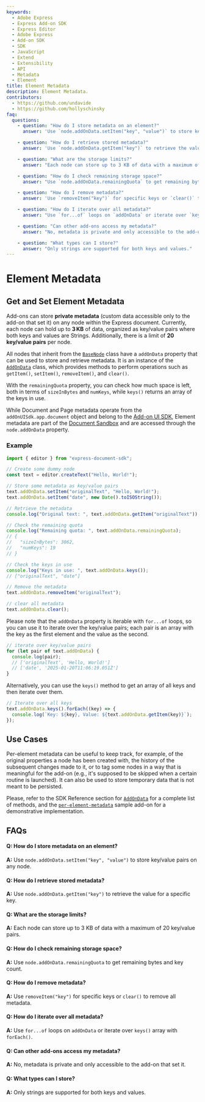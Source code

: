 ```yaml
---
keywords:
  - Adobe Express
  - Express Add-on SDK
  - Express Editor
  - Adobe Express
  - Add-on SDK
  - SDK
  - JavaScript
  - Extend
  - Extensibility
  - API
  - Metadata
  - Element
title: Element Metadata
description: Element Metadata.
contributors:
  - https://github.com/undavide
  - https://github.com/hollyschinsky
faq:
  questions:
    - question: "How do I store metadata on an element?"
      answer: 'Use `node.addOnData.setItem("key", "value")` to store key/value pairs on any node.'

    - question: "How do I retrieve stored metadata?"
      answer: 'Use `node.addOnData.getItem("key")` to retrieve the value for a specific key.'

    - question: "What are the storage limits?"
      answer: "Each node can store up to 3 KB of data with a maximum of 20 key/value pairs."

    - question: "How do I check remaining storage space?"
      answer: "Use `node.addOnData.remainingQuota` to get remaining bytes and key count."

    - question: "How do I remove metadata?"
      answer: 'Use `removeItem("key")` for specific keys or `clear()` to remove all metadata.'

    - question: "How do I iterate over all metadata?"
      answer: "Use `for...of` loops on `addOnData` or iterate over `keys()` array with `forEach()`."

    - question: "Can other add-ons access my metadata?"
      answer: "No, metadata is private and only accessible to the add-on that set it."

    - question: "What types can I store?"
      answer: "Only strings are supported for both keys and values."
---
```


# Element Metadata

## Get and Set Element Metadata

Add-ons can store **private metadata** (custom data accessible only to the add-on that set it) on any node within the Express document. Currently, each node can hold up to **3 KB** of data, organized as key/value pairs where both keys and values are Strings. Additionally, there is a limit of **20 key/value pairs** per node.

All nodes that inherit from the [`BaseNode`](../../../references/document-sandbox/document-apis/classes/base-node.md) class have a `addOnData` property that can be used to store and retrieve metadata. It is an instance of the [`AddOnData`](../../../references/document-sandbox/document-apis/classes/add-on-data.md) class, which provides methods to perform operations such as `getItem()`, `setItem()`, `removeItem()`, and `clear()`.

With the `remainingQuota` property, you can check how much space is left, both in terms of `sizeInBytes` and `numKeys`, while `keys()` returns an array of the keys in use.

<InlineAlert slots="text" variant="info"/>

While Document and Page metadata operate from the `addOnUISdk.app.document` object and belong to the [Add-on UI SDK](../../../references/addonsdk/index.md), Element metadata are part of the [Document Sandbox](../../../references/document-sandbox/document-apis/index.md) and are accessed through the `node.addOnData` property.

### Example

```js
import { editor } from "express-document-sdk";

// Create some dummy node
const text = editor.createText("Hello, World!");

// Store some metadata as key/value pairs
text.addOnData.setItem("originalText", "Hello, World!");
text.addOnData.setItem("date", new Date().toISOString());

// Retrieve the metadata
console.log("Original text: ", text.addOnData.getItem("originalText"));

// Check the remaining quota
console.log("Remaining quota: ", text.addOnData.remainingQuota);
// {
//   "sizeInBytes": 3062,
//   "numKeys": 19
// }

// Check the keys in use
console.log("Keys in use: ", text.addOnData.keys());
// ["originalText", "date"]

// Remove the metadata
text.addOnData.removeItem("originalText");

// clear all metadata
text.addOnData.clear();
```

Please note that the `addOnData` property is iterable with `for...of` loops, so you can use it to iterate over the key/value pairs; each pair is an array with the key as the first element and the value as the second.

```js
// iterate over key/value pairs
for (let pair of text.addOnData) {
  console.log(pair);
  // ['originalText', 'Hello, World!']
  // ['date', '2025-01-20T11:06:19.051Z']
}
```

Alternatively, you can use the `keys()` method to get an array of all keys and then iterate over them.

```js
// Iterate over all keys
text.addOnData.keys().forEach((key) => {
  console.log(`Key: ${key}, Value: ${text.addOnData.getItem(key)}`);
});
```

## Use Cases

Per-element metadata can be useful to keep track, for example, of the original properties a node has been created with, the history of the subsequent changes made to it, or to tag some nodes in a way that is meaningful for the add-on (e.g., it's supposed to be skipped when a certain routine is launched). It can also be used to store temporary data that is not meant to be persisted.

Please, refer to the SDK Reference section for [`AddOnData`](../../../references/document-sandbox/document-apis/classes/AddOnData.md) for a complete list of methods, and the [`per-element-metadata`](https://github.com/AdobeDocs/express-add-on-samples/tree/main/document-sandbox-samples/per-element-metadata) sample add-on for a demonstrative implementation.

## FAQs

#### Q: How do I store metadata on an element?

**A:** Use `node.addOnData.setItem("key", "value")` to store key/value pairs on any node.

#### Q: How do I retrieve stored metadata?

**A:** Use `node.addOnData.getItem("key")` to retrieve the value for a specific key.

#### Q: What are the storage limits?

**A:** Each node can store up to 3 KB of data with a maximum of 20 key/value pairs.

#### Q: How do I check remaining storage space?

**A:** Use `node.addOnData.remainingQuota` to get remaining bytes and key count.

#### Q: How do I remove metadata?

**A:** Use `removeItem("key")` for specific keys or `clear()` to remove all metadata.

#### Q: How do I iterate over all metadata?

**A:** Use `for...of` loops on `addOnData` or iterate over `keys()` array with `forEach()`.

#### Q: Can other add-ons access my metadata?

**A:** No, metadata is private and only accessible to the add-on that set it.

#### Q: What types can I store?

**A:** Only strings are supported for both keys and values.

